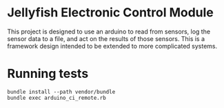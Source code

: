 # Jellyfish Electronic Control Module

This project is designed to use an arduino to read from sensors, log the sensor data to a file, and act on the results of those sensors. This is a framework design intended to be extended to more complicated systems.

# Running tests
```
bundle install --path vendor/bundle
bundle exec arduino_ci_remote.rb
```

